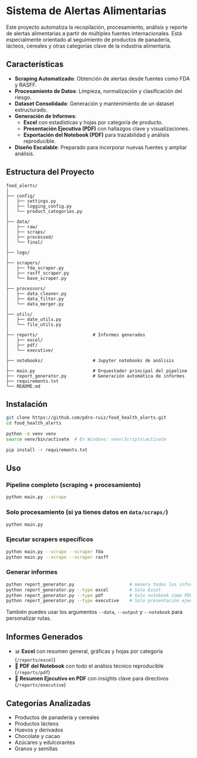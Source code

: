# Sistema de Alertas Alimentarias

Este proyecto automatiza la recopilación, procesamiento, análisis y reporte de alertas alimentarias a partir de múltiples fuentes internacionales. Está especialmente orientado al seguimiento de productos de panadería, lácteos, cereales y otras categorías clave de la industria alimentaria.

## Características

- **Scraping Automatizado**: Obtención de alertas desde fuentes como FDA y RASFF.
- **Procesamiento de Datos**: Limpieza, normalización y clasificación del riesgo.
- **Dataset Consolidado**: Generación y mantenimiento de un dataset estructurado.
- **Generación de Informes**:
  - **Excel** con estadísticas y hojas por categoría de producto.
  - **Presentación Ejecutiva (PDF)** con hallazgos clave y visualizaciones.
  - **Exportación del Notebook (PDF)** para trazabilidad y análisis reproducible.
- **Diseño Escalable**: Preparado para incorporar nuevas fuentes y ampliar análisis.

## Estructura del Proyecto

```
food_alerts/
│
├── config/                      
│   ├── settings.py
│   ├── logging_config.py
│   └── product_categories.py
│
├── data/                        
│   ├── raw/
│   ├── scraps/
│   ├── processed/
│   └── final/
│
├── logs/                        
│
├── scrapers/                    
│   ├── fda_scraper.py
│   ├── rasff_scraper.py
│   └── base_scraper.py
│
├── processors/                  
│   ├── data_cleaner.py
│   ├── data_filter.py
│   └── data_merger.py
│
├── utils/                       
│   ├── date_utils.py
│   └── file_utils.py
│
├── reports/                     # Informes generados
│   ├── excel/
│   ├── pdf/
│   └── executive/
│
├── notebooks/                   # Jupyter notebooks de análisis
│
├── main.py                      # Orquestador principal del pipeline
├── report_generator.py          # Generación automática de informes
├── requirements.txt             
└── README.md                    
```

## Instalación

```bash
git clone https://github.com/pdro-ruiz/food_health_alerts.git
cd food_health_alerts

python -m venv venv
source venv/bin/activate  # En Windows: venv\Scripts\activate

pip install -r requirements.txt
```

## Uso

### Pipeline completo (scraping + procesamiento)

```bash
python main.py --scrape
```

### Solo procesamiento (si ya tienes datos en `data/scraps/`)

```bash
python main.py
```

### Ejecutar scrapers específicos

```bash
python main.py --scrape --scraper fda
python main.py --scrape --scraper rasff
```

### Generar informes

```bash
python report_generator.py                     # Genera todos los informes
python report_generator.py --type excel        # Solo Excel
python report_generator.py --type pdf          # Solo notebook como PDF
python report_generator.py --type executive    # Solo presentación ejecutiva
```

También puedes usar los argumentos `--data`, `--output` y `--notebook` para personalizar rutas.

## Informes Generados

- 📊 **Excel** con resumen general, gráficas y hojas por categoría (`/reports/excel`)
- 🧾 **PDF del Notebook** con todo el análisis técnico reproducible (`/reports/pdf`)
- 🧠 **Resumen Ejecutivo en PDF** con insights clave para directivos (`/reports/executive`)

## Categorías Analizadas

- Productos de panadería y cereales
- Productos lácteos
- Huevos y derivados
- Chocolate y cacao
- Azúcares y edulcorantes
- Granos y semillas
